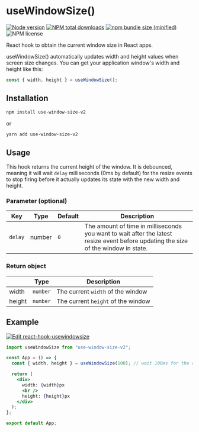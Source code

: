 # useWindowSize()

[![Node version](https://img.shields.io/npm/v/use-window-size-v2.svg?style=flat)](https://www.npmjs.com/package/use-window-size-v2)
[![NPM total downloads](https://img.shields.io/npm/dt/use-window-size-v2.svg?style=flat)](https://npmcharts.com/compare/use-window-size-v2?minimal=true)
[![npm bundle size (minified)](https://img.shields.io/bundlephobia/minzip/use-window-size-v2.svg)](https://www.npmjs.com/package/use-window-size-v2)
![NPM license](https://img.shields.io/npm/l/use-window-size-v2.svg?style=flat)

React hook to obtain the current window size in React apps.

useWindowSize() automatically updates width and height values when screen size changes. You can get your application window's width and height like this:

```jsx
const { width, height } = useWindowSize();
```

## Installation

```sh
npm install use-window-size-v2
```

or

```sh
yarn add use-window-size-v2
```

## Usage

This hook returns the current height of the window. It is debounced, meaning it will wait `delay` milliseconds (0ms by default) for the resize events to stop firing before it actually updates its state with the new width and height.

### Parameter (optional)

| Key     | Type   | Default | Description                                                                                                                        |
| ------- | ------ | ------- | ---------------------------------------------------------------------------------------------------------------------------------- |
| `delay` | number | `0`     | The amount of time in milliseconds you want to wait after the latest resize event before updating the size of the window in state. |

### Return object

|        | Type     | Description                        |
| ------ | -------- | ---------------------------------- |
| width  | `number` | The current `width` of the window  |
| height | `number` | The current `height` of the window |

## Example

[![Edit react-hook-usewindowsize](https://codesandbox.io/static/img/play-codesandbox.svg)](https://codesandbox.io/s/use-window-size-v2-w85fs5)

```jsx
import useWindowSize from "use-window-size-v2";

const App = () => {
  const { width, height } = useWindowSize(100); // wait 100ms for the resize events

  return (
    <div>
      width: {width}px
      <br />
      height: {height}px
    </div>
  );
};

export default App;
```
